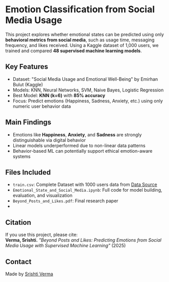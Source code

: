 # Emotion Classification from Social Media Usage 

This project explores whether emotional states can be predicted using only **behavioral metrics from social media**, such as usage time, messaging frequency, and likes received. Using a Kaggle dataset of 1,000 users, we trained and compared **48 supervised machine learning models**.

## Key Features
- Dataset: "Social Media Usage and Emotional Well-Being" by Emirhan Bulut (Kaggle)
- Models: KNN, Neural Networks, SVM, Naive Bayes, Logistic Regression
- Best Model: **KNN (k=6)** with **85% accuracy**
- Focus: Predict emotions (Happiness, Sadness, Anxiety, etc.) using only numeric user behavior data

## Main Findings
- Emotions like **Happiness**, **Anxiety**, and **Sadness** are strongly distinguishable via digital behavior
- Linear models underperformed due to non-linear data patterns
- Behavior-based ML can potentially support ethical emotion-aware systems

## Files Included
- `train.csv`: Complete Dataset with 1000 users data from [Data Source]((https://www.kaggle.com/datasets/emirhanai/social-media-usage-and-emotional-well-being?phase=FinishSSORegistration&returnUrl=%2Fdatasets%2Femirhanai%2Fsocial-media-usage-and-emotional-well-being%2Fversions%2F1%3Fresource%3Ddownload&SSORegistrationToken=CfDJ8E2Q1d-RsbJJgqYMf1tS3xICwQ6HiENqiXQDS2PEgnpN2WWI23NZ73Ss7yNxY2UzNJSlZyscT-N1NUzNmpG5I8q7wycYQ8z9_WfaXi9zx4dsp0sE0LBA3oi7fGhnakty9e0XEAKVLabrX6djx0rZhs5UGpZ3XLALivANy_9Txz54lJgDyooVNxGTvSJa3OE-UHO6ipizEDL544wfxNKlxTAPKQ24Tv9bQbDEOz_Ai6fWNf0PniMtzKex3IajueFp9SLLnjn62cwHSECA1w_bp5P1HcspflXPA-TPVl9nomLL64ruHbPSVWdfdooAzibQFLasjnpNnk9XnoA8BhRuJwkzJX81ahJWBg&DisplayName=Srishti+VERMA))
- `Emotional_State_and_Social_Media.ipynb`: Full code for model building, evaluation, and visualization
- `Beyond_Posts_and_Likes.pdf`: Final research paper
- 

##  Citation
If you use this project, please cite:  
**Verma, Srishti.** *"Beyond Posts and Likes: Predicting Emotions from Social Media Usage with Supervised Machine Learning"* (2025)

## Contact
Made by  [Srishti Verma](mailto:verma.srishtee@gmail.com)
